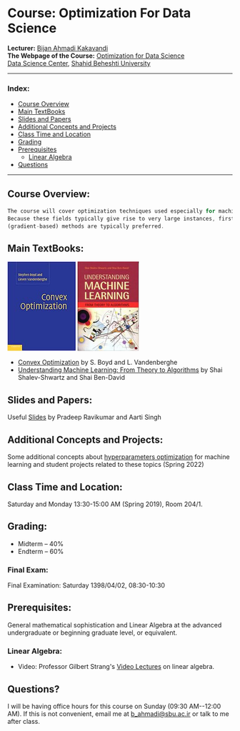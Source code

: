# Course: Optimization For Data Science

**Lecturer:** [Bijan Ahmadi Kakavandi](http://facultymembers.sbu.ac.ir/bijanahmadi/) <br>
**The Webpage of the Course:** [Optimization for Data Science](http://facultymembers.sbu.ac.ir/bijanahmadi/teaching/optimization-for-data-science/) <br>
[Data Science Center](http://ds.sbu.ac.ir), [Shahid Beheshti University](http://www.sbu.ac.ir/) <br>

---

### **Index:**
- [Course Overview](#Course-Overview)
- [Main TextBooks](#Main-TextBooks)
- [Slides and Papers](#Slides-and-Papers)
- [Additional Concepts and Projects](#Additional-Concepts-and-Projects)
- [Class Time and Location](#Class-Time-and-Location)
- [Grading](#Grading)
- [Prerequisites](#Prerequisites)
  - [Linear Algebra](#Linear-Algebra)
- [Questions](#Questions)
  
---

## <a name="Course-Overview"></a>Course Overview:
```javascript
The course will cover optimization techniques used especially for machine learning and data science. 
Because these fields typically give rise to very large instances, first-order optimization 
(gradient-based) methods are typically preferred.
```

## <a name="Main-TextBooks"></a>Main TextBooks:
![Book 1](/Images/ConvexOpt.jpg) ![Book 2](/Images/Shalev-Shwartz.jpg) 

* [Convex Optimization](https://web.stanford.edu/~boyd/cvxbook/bv_cvxbook.pdf) by S. Boyd and L. Vandenberghe 
* [Understanding Machine Learning: From Theory to Algorithms](http://www.cs.huji.ac.il/~shais/UnderstandingMachineLearning) by Shai Shalev-Shwartz and Shai Ben-David <br>

## <a name="Slides-and-Papers"></a>Slides and Papers:
Useful [Slides](http://www.cs.cmu.edu/~pradeepr/convexopt/) by 	Pradeep Ravikumar and Aarti Singh  <br>

## <a name="Additional-Concepts-and-Projects"></a>Additional Concepts and Projects:
Some additional concepts about [hyperparameters optimization](https://github.com/kakavandi/Optimization-For-Data-Science/tree/master/Hyperparameters-Optimization) for machine learning and student projects related to these topics (Spring 2022) <br>

## <a name="Class-Time-and-Location"></a>Class Time and Location:
Saturday and Monday 13:30-15:00 AM (Spring 2019), Room 204/1. 

## <a name="Grading"></a>Grading:
* Midterm – 40%
* Endterm – 60%

### Final Exam:
Final Examination: Saturday 1398/04/02, 08:30-10:30 

## <a name="Prerequisites"></a>Prerequisites:
General mathematical sophistication and Linear Algebra at the advanced undergraduate or beginning graduate level, or equivalent.

### <a name="Linear-Algebra"></a>Linear Algebra:
- Video: Professor Gilbert Strang's [Video Lectures](https://ocw.mit.edu/courses/mathematics/18-06-linear-algebra-spring-2010/video-lectures/) on linear algebra.

## <a name="Questions"></a>Questions?
I will be having office hours for this course on Sunday (09:30 AM--12:00 AM). If this is not convenient, email me at b_ahmadi@sbu.ac.ir or talk to me after class.
